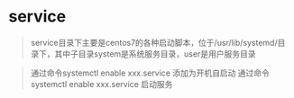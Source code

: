 ﻿# service
> service目录下主要是centos7的各种启动脚本，位于/usr/lib/systemd/目录下，其中子目录system是系统服务目录，user是用户服务目录

> 通过命令systemctl enable xxx.service 添加为开机自启动
> 通过命令systemctl enable xxx.service 启动服务
